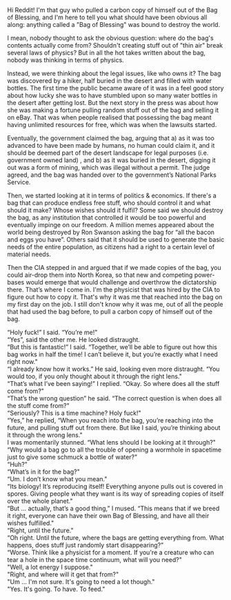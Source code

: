 Hi Reddit! I'm that guy who pulled a carbon copy of himself out of the Bag of Blessing, and I'm here to tell you what should have been obvious all along: anything called a "Bag of Blessing" was bound to destroy the world. 

I mean, nobody thought to ask the obvious question: where do the bag's contents actually come from? Shouldn't creating stuff out of "thin air" break several laws of physics? But in all the hot takes written about the bag, nobody was thinking in terms of physics.  

Instead, we were thinking about the legal issues, like who owns it? The bag was discovered by a hiker, half buried in the desert and filled with water bottles. The first time the public became aware of it was in a feel good story about how lucky she was to have stumbled upon so many water bottles in the desert after getting lost. But the next story in the press was about how she was making a fortune pulling random stuff out of the bag and selling it on eBay. That was when people realised that possessing the bag meant having unlimited resources for free, which was when the lawsuits started.  

Eventually, the government claimed the bag, arguing that a) as it was too advanced to have been made by humans, no human could claim it, and it should be deemed part of the desert landscape for legal purposes (i.e. government owned land) , and b) as it was buried in the desert, digging it out was a form of mining, which was illegal without a permit. The judge agreed, and the bag was handed over to the government’s National Parks Service.

Then, we started looking at it in terms of politics & economics. If there's a bag that can produce endless free stuff, who should control it and what should it make? Whose wishes should it fulfil? Some said we should destroy the bag, as any institution that controlled it would be too powerful and eventually impinge on our freedom. A million memes appeared about the world being destroyed by Ron Swanson asking the bag for “all the bacon and eggs you have”. Others said that it should be used to generate the basic needs of the entire population, as citizens had a right to a certain level of material needs. 

Then the CIA stepped in and argued that if we made copies of the bag, you could air-drop them into North Korea, so that new and competing power-bases would emerge that would challenge and overthrow the dictatorship there. That’s where I come in. I'm the physicist that was hired by the CIA to figure out how to copy it. That's why it was me that reached into the bag on my first day on the job. I still don't know why it was me, out of all the people that had used the bag before, to pull a carbon copy of himself out of the bag.

“Holy fuck!” I said. “You’re me!"  
“Yes”, said the other me. He looked distraught.  
“But this is fantastic!” I said. “Together, we’ll be able to figure out how this bag works in half the time! I can’t believe it, but you’re exactly what I need right now."  
“I already know how it works.” He said, looking even more distraught. “You would too, if you only thought about it through the right lens."  
“That’s what I’ve been saying!” I replied. “Okay. So where does all the stuff come from?"  
“That’s the wrong question” he said. “The correct question is when does all the stuff come from?"  
“Seriously? This is a time machine? Holy fuck!"  
“Yes,” he replied, “When you reach into the bag, you’re reaching into the future, and pulling stuff out from there. But like I said, you’re thinking about it through the wrong lens."  
I was momentarily stunned. “What lens should I be looking at it through?"  
“Why would a bag go to all the trouble of opening a wormhole in spacetime just to give some schmuck a bottle of water?"  
“Huh?"  
“What’s in it for the bag?"  
“Um. I don’t know what you mean."  
“Its biology! It’s reproducing itself! Everything anyone pulls out is covered in spores. Giving people what they want is its way of spreading copies of itself over the whole planet."  
“But … actually, that’s a good thing,” I mused. “This means that if we breed it right, everyone can have their own Bag of Blessing, and have all their wishes fulfilled."  
“Right, until the future."  
“Oh right. Until the future, where the bags are getting everything from. What happens, does stuff just randomly start disappearing?"    
“Worse. Think like a physicist for a moment. If you're a creature who can tear a hole in the space time continuum, what will you need?"   
"Well, a lot energy I suppose."   
"Right, and where will it get that from?"   
"Um ... I'm not sure. It's going to need a lot though."     
"Yes. It's going. To have. To feed."